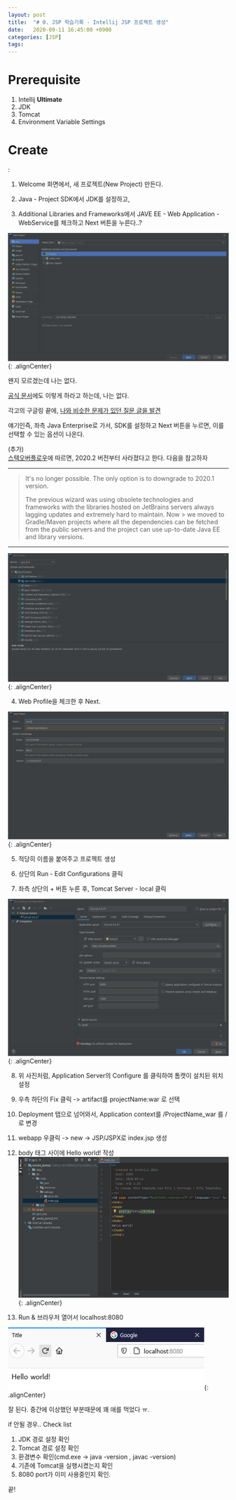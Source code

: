 ```yaml
---
layout: post
title:  "# 0. JSP 학습기록 - Intellij JSP 프로젝트 생성"
date:   2020-09-11 16:45:00 +0900
categories: [JSP]
tags: 
---
```


# Prerequisite
1. Intellij **Ultimate**
2. JDK
3. Tomcat
4. Environment Variable Settings

# Create
:

1) Welcome 화면에서, 새 프로젝트(New Project) 만든다.  
   
2) Java - Project SDK에서 JDK를 설정하고,

3) Additional Libraries and Frameworks에서 JAVE EE - Web Application - WebService를 체크하고 Next 버튼을 누른다..?


![failed](/assets/images/2020-09-11-16-47-45_2020-09-11-jsp_project_with_intellij.md.png){: .alignCenter}

왠지 모르겠는데 나는 없다.

[공식 문서](https://www.jetbrains.com/help/idea/preparing-to-develop-a-web-service.html)에도 이렇게 하라고 하는데, 나는 없다.

각고의 구글링 끝에, [나와 비슷한 문제가 있던 질문 글을 발견](https://intellij-support.jetbrains.com/hc/en-us/community/posts/360009485660-No-Java-EE-tab-in-New-Project-)

얘기인즉, 좌측 Java Enterprise로 가서, SDK를 설정하고 Next 버튼을 누르면, 이를 선택할 수 있는 옵션이 나온다.

(추가)  
[스택오버플로우](https://stackoverflow.com/questions/63606475/how-to-create-a-new-java-ee-project-in-intellij-2020-2-without-gradle-or-maven/63606566#63606566)에 따르면, 2020.2 버전부터 사라졌다고 한다. 다음을 참고하자

---

> It's no longer possible. The only option is to downgrade to 2020.1 version.
> 
> The previous wizard was using obsolete technologies and frameworks with the libraries hosted on JetBrains servers always lagging updates and extremely hard to maintain. Now > we moved to Gradle/Maven projects where all the dependencies can be fetched from the public servers and the project can use up-to-date Java EE and library versions.

___


![success](/assets/images/2020-09-11-16-49-58_2020-09-11-jsp_project_with_intellij.md.png){: .alignCenter}

4) Web Profile을 체크한 후 Next.


![framework](/assets/images/2020-09-11-16-52-27_2020-09-11-jsp_project_with_intellij.md.png){: .alignCenter}

5) 적당히 이름을 붙여주고 프로젝트 생성

6) 상단의 Run - Edit Configurations 클릭

7) 좌측 상단의 + 버튼 누른 후, Tomcat Server - local 클릭

![tomcat](/assets/images/2020-09-11-16-58-01_2020-09-11-jsp_project_with_intellij.md.png){: .alignCenter}

8) 위 사진처럼, Application Server의 Configure 를 클릭하여 톰캣이 설치된 위치 설정
   
9) 우측 하단의 Fix 클릭 -> artifact를 projectName:war 로 선택

10) Deployment 탭으로 넘어와서, Application context를 /ProjectName_war 를 /로 변경

11) webapp 우클릭 -> new -> JSP/JSPX로 index.jsp 생성
    
12) body 태그 사이에 Hello world! 작성
![](/assets/images/2020-09-11-17-05-16_2020-09-11-jsp_project_with_intellij.md.png){: .alignCenter}

13) Run & 브라우저 열어서 localhost:8080

![done](/assets/images/2020-09-11-17-04-17_2020-09-11-jsp_project_with_intellij.md.png){: .alignCenter}

잘 된다. 중간에 이상했던 부분때문에 꽤 애를 먹었다 ㅠ.

if 안될 경우.. Check list
1. JDK 경로 설정 확인
2. Tomcat 경로 설정 확인
3. 환경변수 확인(cmd.exe -> java -version , javac -version)
4. 기존에 Tomcat을 실행시켰는지 확인
5. 8080 port가 이미 사용중인지 확인.

끝!